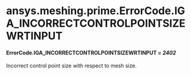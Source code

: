 # ansys.meshing.prime.ErrorCode.IGA_INCORRECTCONTROLPOINTSIZEWRTINPUT

<a id="ansys.meshing.prime.ErrorCode.IGA_INCORRECTCONTROLPOINTSIZEWRTINPUT"></a>

#### ErrorCode.IGA_INCORRECTCONTROLPOINTSIZEWRTINPUT *= 2402*

Incorrect control point size with respect to mesh size.

<!-- !! processed by numpydoc !! -->
